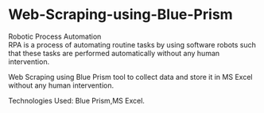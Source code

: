# Web-Scraping-using-Blue-Prism
Robotic Process Automation<br>
RPA is a process of automating routine tasks by using software robots such that these tasks are performed automatically without any human intervention.<br>

Web Scraping using Blue Prism tool to collect data and store it in MS Excel without any human intervention.

Technologies Used: Blue Prism,MS Excel.

